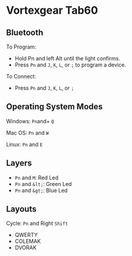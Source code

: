 # Vortexgear Tab60

## Bluetooth

To Program:
- Hold Pn and left Alt until the light confirms.
- Press `Pn` and `J`, `K`, `L`, or `;` to program a device.

To Connect:
- Press `Pn` and `J`, `K`, `L`, or `;`

## Operating System Modes

Windows: `Pn`and+ `Q`

Mac OS: `Pn` and `W`

Linux: `Pn` and `E`

## Layers

- `Pn` and `M`: Red Led
- `Pn` and `&lt;`: Green Led
- `Pn` and `&gt;`: Blue Led

## Layouts

Cycle: `Pn` and Right `Shift`
- QWERTY
- COLEMAK
- DVORAK
